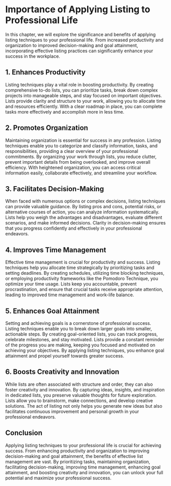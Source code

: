 Importance of Applying Listing to Professional Life
===============================================================

In this chapter, we will explore the significance and benefits of applying listing techniques to your professional life. From increased productivity and organization to improved decision-making and goal attainment, incorporating effective listing practices can significantly enhance your success in the workplace.

**1. Enhances Productivity**
----------------------------

Listing techniques play a vital role in boosting productivity. By creating comprehensive to-do lists, you can prioritize tasks, break down complex projects into manageable steps, and stay focused on important objectives. Lists provide clarity and structure to your work, allowing you to allocate time and resources efficiently. With a clear roadmap in place, you can complete tasks more effectively and accomplish more in less time.

**2. Promotes Organization**
----------------------------

Maintaining organization is essential for success in any profession. Listing techniques enable you to categorize and classify information, tasks, and responsibilities, providing a clear overview of your professional commitments. By organizing your work through lists, you reduce clutter, prevent important details from being overlooked, and improve overall efficiency. With heightened organization, you can access critical information easily, collaborate effectively, and streamline your workflow.

**3. Facilitates Decision-Making**
----------------------------------

When faced with numerous options or complex decisions, listing techniques can provide valuable guidance. By listing pros and cons, potential risks, or alternative courses of action, you can analyze information systematically. Lists help you weigh the advantages and disadvantages, evaluate different scenarios, and make informed decisions. Clarity in decision-making ensures that you progress confidently and effectively in your professional endeavors.

**4. Improves Time Management**
-------------------------------

Effective time management is crucial for productivity and success. Listing techniques help you allocate time strategically by prioritizing tasks and setting deadlines. By creating schedules, utilizing time blocking techniques, or employing productivity frameworks like the Pomodoro Technique, you optimize your time usage. Lists keep you accountable, prevent procrastination, and ensure that crucial tasks receive appropriate attention, leading to improved time management and work-life balance.

**5. Enhances Goal Attainment**
-------------------------------

Setting and achieving goals is a cornerstone of professional success. Listing techniques enable you to break down larger goals into smaller, actionable steps. By creating goal-oriented lists, you can track progress, celebrate milestones, and stay motivated. Lists provide a constant reminder of the progress you are making, keeping you focused and motivated on achieving your objectives. By applying listing techniques, you enhance goal attainment and propel yourself towards greater success.

**6. Boosts Creativity and Innovation**
---------------------------------------

While lists are often associated with structure and order, they can also foster creativity and innovation. By capturing ideas, insights, and inspiration in dedicated lists, you preserve valuable thoughts for future exploration. Lists allow you to brainstorm, make connections, and develop creative solutions. The act of listing not only helps you generate new ideas but also facilitates continuous improvement and personal growth in your professional endeavors.

Conclusion
----------

Applying listing techniques to your professional life is crucial for achieving success. From enhancing productivity and organization to improving decision-making and goal attainment, the benefits of effective list management are vast. By prioritizing tasks, maintaining organization, facilitating decision-making, improving time management, enhancing goal attainment, and boosting creativity and innovation, you can unlock your full potential and maximize your professional success.
